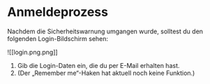 # Anmeldeprozess

Nachdem die Sicherheitswarnung umgangen wurde, solltest du den folgenden Login-Bildschirm sehen:

![[login.png.png]]

1. Gib die Login-Daten ein, die du per E-Mail erhalten hast.
2. (Der „Remember me“-Haken hat aktuell noch keine Funktion.)
